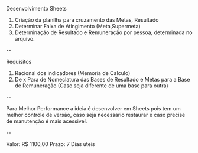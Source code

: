 Desenvolvimento Sheets

1. Criação da planilha para cruzamento das Metas, Resultado
2. Determinar Faixa de Atingimento (Meta,Supermeta)
3. Determinação de Resultado e Remuneração por pessoa, determinada no arquivo.

--

Requisitos

1. Racional dos indicadores (Memoria de Calculo)
2. De x Para de Nomeclatura das Bases de Resultado e Metas para a Base de Remuneração (Caso seja diferente de uma base para outra)

--

Para Melhor Performance a ideia é desenvolver em Sheets pois tem um melhor controle de versão, caso seja necessario restaurar e caso precise de manutenção é mais acessivel.

--

Valor: R$ 1100,00
Prazo: 7 Dias uteis
